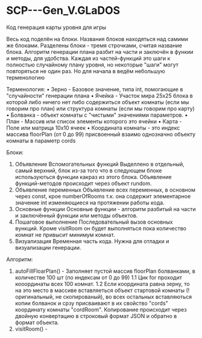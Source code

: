# SCP---Gen_V.GLaDOS
 Код генерация карты уровня для игры

Весь код поделён на блоки. Названия блоков находяться над самими же блоками. Разделены блоки - тремя строчками, считая название блока.
Алгоритм генерации плана разбит на части и заключён в функии и методы, для удобства. Каждая из частей-функций это шаги к полностью случайному плану уровня, но некоторые "шаги" могут повторяться не один раз.
Но для начала в ведём небольшую терменологию

Терменология:
• Зерно - Базовое значение, типа int, помогающие в "случайности" генерации плана
• Ячейка - Участок мира 25х25 блока в которой либо ничего нет либо содержиться объект комнаты (если мы говорим про план) или структура комнаты (если мы говорим про карту)
• Болванка - объект комнаты с "чистыми" значениями параметров.
• План - Массив или список элементы которого это ячейки 
• Карта - Поле или матрица 10х10 ячеек 
• Координата комнаты - это индекс массива floorPlan (от 0 до 99) присвоенный взаимо однозначно объекту комнаты в параметр cords

Блоки: 
1. Объявление Вспомогательных функций 
    Выделлено в отдельный, самый верхний, блок из-за того что в следующем блоке используються функции какраз из этого блока. Объявление функций-методов происходит через объект rundom.
2. Объявление переменных
    Объявление всех переменных, в основном через сonst, крое numberOfRooms т.к. она содержит элементарное значение int изменяющиеся на протяжении работы кода.
3. Основные функции
    Основные функции - алгоритм разбитый на части и заключённый  функции или методы объектов.
4. Пошаговое выполнение
    Последовательный вызов основных вункций. Кроме visitRoom он будет выполняться пока количество комнат не привысит минимум комнат.
5. Визуализация
    Временная часть кода. Нужна для отладки и визуализации генерации.

Алгоритм:
1. autoFillFloarPlan() - Заполняет пустой массив floorPlan болванками, в количестве 100 шт (по индексам от 0 до 99)
    1.1 
        Цик for проходит кооординаты всех 100 комнат. 
    1.2 
        Если координата равна зерну, то на это место в массиве вставляеться объект стартовой комнаты (!оригинальный, не скопированый), во всех остальных вставляються копии болванок и  срзу присваивают в их свойство "cords" координату комнаты "cordRoom". Копирование происходит через двойную конвертацию в строковый формат JSON и обратно в формат объекта.
2. visitRoom() - 